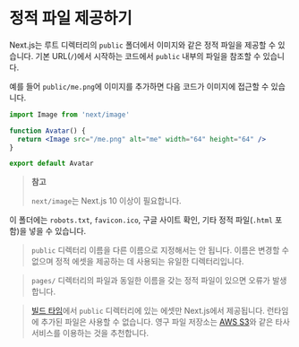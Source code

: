 # 정적 파일 제공하기

Next.js는 루트 디렉터리의 `public` 폴더에서 이미지와 같은 정적 파일을 제공할 수 있습니다. 기본 URL(`/`)에서 시작하는 코드에서 `public` 내부의 파일을 참조할 수 있습니다.

예를 들어 `public/me.png`에 이미지를 추가하면 다음 코드가 이미지에 접근할 수 있습니다.

```jsx
import Image from 'next/image'

function Avatar() {
  return <Image src="/me.png" alt="me" width="64" height="64" />
}

export default Avatar
```

> **참고**
>
> `next/image`는 Next.js 10 이상이 필요합니다.

이 폴더에는 `robots.txt`, `favicon.ico`, 구글 사이트 확인, 기타 정적 파일(`.html` 포함)을 넣을 수 있습니다.

> `public` 디렉터리 이름을 다른 이름으로 지정해서는 안 됩니다. 이름은 변경할 수 없으며 정적 에셋을 제공하는 데 사용되는 유일한 디렉터리입니다.

> `pages/` 디렉터리의 파일과 동일한 이름을 갖는 정적 파일이 있으면 오류가 발생합니다.

> [빌드 타임](https://nextjs.org/docs/api-reference/cli#build)에서 `public` 디렉터리에 있는 에셋만 Next.js에서 제공됩니다. 런타임에 추가된 파일은 사용할 수 없습니다. 영구 파일 저장소는 [AWS S3](https://aws.amazon.com/s3/)와 같은 타사 서비스를 이용하는 것을 추천합니다.